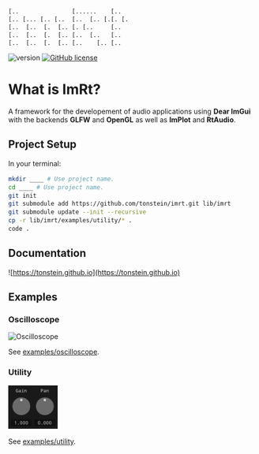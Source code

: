 ```
[..               [......    [..
[.. [... [.. [..  [..  [.. [.[. [.
[..  [..  [.  [.. [. [..     [..
[..  [..  [.  [.. [..  [..   [..
[..  [..  [.  [.. [..    [.. [..
```

![version](https://img.shields.io/badge/version-0.1-red)
[![GitHub license](https://img.shields.io/badge/license-MIT-blue.svg)](https://github.com/mimic-sussex/eppEditor/blob/master/LICENSE)

# What is ImRt?

A framework for the developement of audio applications using __Dear ImGui__ with the backends __GLFW__ and __OpenGL__ as well as __ImPlot__ and __RtAudio__.

## Project Setup

In your terminal:

```bash
mkdir ____ # Use project name.
cd ____ # Use project name.
git init
git submodule add https://github.com/tonstein/imrt.git lib/imrt
git submodule update --init --recursive
cp -r lib/imrt/examples/utility/* .
code .
```

## Documentation

![https://tonstein.github.io](https://tonstein.github.io)

## Examples

### Oscilloscope

<img src="examples/oscilloscope/img/oscilloscope.gif" alt="Oscilloscope" width="2034">

See [examples/oscilloscope](examples/oscilloscope).

### Utility 

<img src="examples/utility/img/utility.png" alt="Oscilloscope" width="100">

See [examples/utility](examples/utility).
